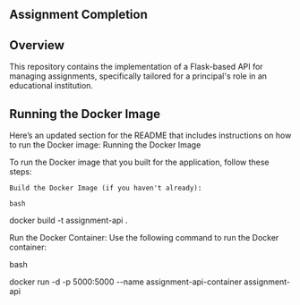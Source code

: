 ## Assignment Completion

## Overview
This repository contains the implementation of a Flask-based API for managing assignments, specifically tailored for a principal's role in an educational institution. 

## Running the Docker Image
Here’s an updated section for the README that includes instructions on how to run the Docker image:
Running the Docker Image

To run the Docker image that you built for the application, follow these steps:

    Build the Docker Image (if you haven't already):

    bash

docker build -t assignment-api .

Run the Docker Container: Use the following command to run the Docker container:

bash

docker run -d -p 5000:5000 --name assignment-api-container assignment-api
